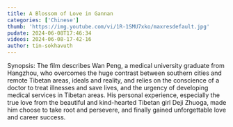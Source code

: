 ```yaml
---
title: A Blossom of Love in Gannan
categories: ['Chinese']
thumb: 'https://img.youtube.com/vi/1R-1SMU7xko/maxresdefault.jpg'
pudate: 2024-06-08T17:46:34
videos: 2024-06-08-17-42-16
author: tin-sokhavuth
---
```

Synopsis: The film describes Wan Peng, a medical university graduate from Hangzhou, who overcomes the huge contrast between southern cities and remote Tibetan areas, ideals and reality, and relies on the conscience of a doctor to treat illnesses and save lives, and the urgency of developing medical services in Tibetan areas. His personal experience, especially the true love from the beautiful and kind-hearted Tibetan girl Deji Zhuoga, made him choose to take root and persevere, and finally gained unforgettable love and career success.